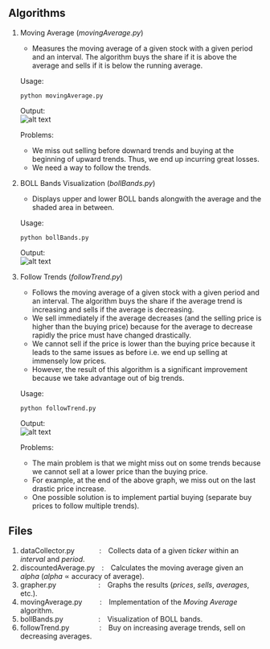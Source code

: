 ## Algorithms
1. Moving Average (*movingAverage.py*)
   
   * Measures the moving average of a given stock with a given period and an interval.
   The algorithm buys the share if it is above the average and sells if it is below the running average.  
   
   Usage:
   ```
   python movingAverage.py
   ```
   
   Output:  
   ![alt text](https://github.com/rp247/Naive-Trade/blob/main/Working/Demos/movingAverage.gif)  
   
   Problems:
   * We miss out selling before downard trends and buying at the beginning of upward trends.
   Thus, we end up incurring great losses.
   * We need a way to follow the trends.
   
2. BOLL Bands Visualization (*bollBands.py*)
   
   * Displays upper and lower BOLL bands alongwith the average and the shaded area in between.  
   
   Usage:
   ```
   python bollBands.py
   ```
   
   Output:  
   ![alt text](https://github.com/rp247/Naive-Trade/blob/main/Working/Demos/BOLLBands.png) 
   
3. Follow Trends (*followTrend.py*)
   
   * Follows the moving average of a given stock with a given period and an interval.
   The algorithm buys the share if the average trend is increasing and sells if the average is decreasing.  
   * We sell immediately if the average decreases (and the selling price is higher than the buying price)
   because for the average to decrease rapidly the price must have changed drastically.
   * We cannot sell if the price is lower than the buying price because it leads to the same issues as before
   i.e. we end up selling at immensely low prices.
   * However, the result of this algorithm is a significant improvement because we take advantage out of big trends.
   
   Usage:
   ```
   python followTrend.py
   ```
   
   Output:  
   ![alt text](https://github.com/rp247/Naive-Trade/blob/main/Working/Demos/FollowTrends.png)  
   
   Problems:
   * The main problem is that we might miss out on some trends because we cannot sell at a lower price than the
   buying price.
   * For example, at the end of the above graph, we miss out on the last drastic price increase.
   * One possible solution is to implement partial buying (separate buy prices to follow multiple trends).
   
## Files
1. dataCollector.py&emsp;&emsp;&emsp;&ensp;:&emsp;Collects data of a given *ticker* within an *interval* and *period*. 
2. discountedAverage.py&emsp;:&emsp;Calculates the moving average given an *alpha* (*alpha* ∝ accuracy of average). 
3. grapher.py&emsp;&emsp;&emsp;&emsp;&emsp;&emsp;:&emsp;Graphs the results (*prices*, *sells*, *averages*, etc.).
4. movingAverage.py&emsp;&emsp;&ensp;:&emsp;Implementation of the *Moving Average* algorithm.
5. bollBands.py&emsp;&emsp;&emsp;&emsp;&emsp;:&emsp;Visualization of BOLL bands.
6. followTrend.py&emsp;&emsp;&emsp;&emsp;&nbsp;:&emsp;Buy on increasing average trends, sell on decreasing averages.
